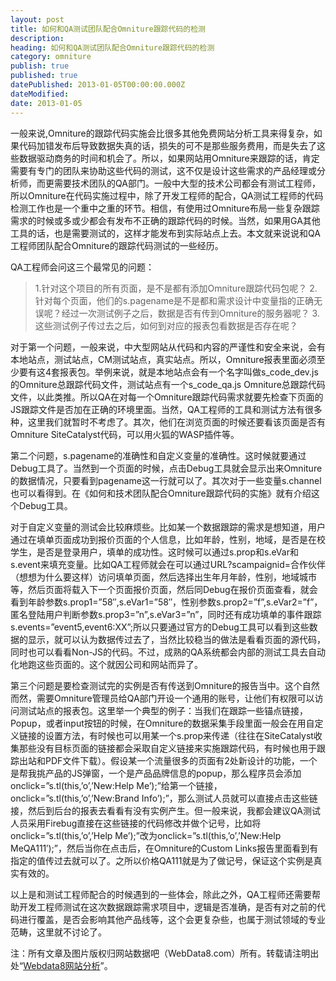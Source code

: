 ```yaml
---
layout: post
title: 如何和QA测试团队配合Omniture跟踪代码的检测
description:
heading: 如何和QA测试团队配合Omniture跟踪代码的检测
category: omniture
publish: true
published: true
datePublished: 2013-01-05T00:00:00.000Z
dateModified:
date: 2013-01-05
---
```


一般来说,Omniture的跟踪代码实施会比很多其他免费网站分析工具来得复杂，如果代码加错发布后导致数据失真的话，损失的可不是那些服务费用，而是失去了这些数据驱动商务的时间和机会了。所以，如果网站用Omniture来跟踪的话，肯定需要有专门的团队来协助这些代码的测试，这不仅是设计这些需求的产品经理或分析师，而更需要技术团队的QA部门。一般中大型的技术公司都会有测试工程师，所以Omniture在代码实施过程中，除了开发工程师的配合，QA测试工程师的代码检测工作也是一个重中之重的环节。相信，有使用过Omniture布局一些复杂跟踪需求的时候或多或少都会有发布不正确的跟踪代码的时候。当然，如果用GA其他工具的话，也是需要测试的，这样才能发布到实际站点上去。本文就来说说和QA工程师团队配合Omniture的跟踪代码测试的一些经历。

QA工程师会问这三个最常见的问题：

>1.针对这个项目的所有页面，是不是都有添加Omniture跟踪代码包呢？
2.针对每个页面，他们的s.pagename是不是都和需求设计中变量指的正确无误呢？经过一次测试例子之后，数据是否有传到Omniture的服务器呢？
3.这些测试例子传过去之后，如何到对应的报表包看数据是否存在呢？

对于第一个问题，一般来说，中大型网站从代码和内容的严谨性和安全来说，会有本地站点，测试站点，CM测试站点，真实站点。所以，Omniture报表里面必须至少要有这4套报表包。举例来说，就是本地站点会有一个名字叫做s_code_dev.js 的Omniture总跟踪代码文件，测试站点有一个s_code_qa.js Omniture总跟踪代码文件，以此类推。所以QA在对每一个Omniture跟踪代码需求就要先检查下页面的JS跟踪文件是否加在正确的环境里面。当然，QA工程师的工具和测试方法有很多种，这里我们就暂时不考虑了。其次，他们在浏览页面的时候还要看该页面是否有Omniture SiteCatalyst代码，可以用火狐的WASP插件等。

第二个问题，s.pagename的准确性和自定义变量的准确性。这时候就要通过Debug工具了。当然到一个页面的时候，点击Debug工具就会显示出来Omniture的数据情况，只要看到pagename这一行就可以了。其次对于一些变量s.channel也可以看得到。在《如何和技术团队配合Omniture跟踪代码的实施》就有介绍这个Debug工具。

对于自定义变量的测试会比较麻烦些。比如某一个数据跟踪的需求是想知道，用户通过在填单页面成功到报价页面的个人信息，比如年龄，性别，地域，是否是在校学生，是否是登录用户，填单的成功性。这时候可以通过s.prop和s.eVar和s.event来填充变量。比如QA工程师就会在可以通过URL?scampaignid=合作伙伴（想想为什么要这样）访问填单页面，然后选择出生年月年龄，性别，地域城市等，然后页面将载入下一个页面报价页面，然后同Debug在报价页面查看，就会看到年龄参数s.prop1=”58″,s.eVar1=”58″，性别参数s.prop2=”f”,s.eVar2=”f”，匿名登陆用户判断参数s.prop3=”n”,s.eVar3=”n”，同时还有成功填单的事件跟踪s.events=”event5,event6:XX”;所以只要通过官方的Debug工具可以看到这些数据的显示，就可以认为数据传过去了，当然比较稳当的做法是看看页面的源代码，同时也可以看看Non-JS的代码。不过，成熟的QA系统都会内部的测试工具去自动化地跑这些页面的。这个就因公司和网站而异了。

第三个问题是要检查测试完的实例是否有传送到Omniture的报告当中。这个自然而然，需要Omniture管理员给QA部门开设一个通用的账号，让他们有权限可以访问测试站点的报表包。这里举一个典型的例子：当我们在跟踪一些锚点链接，Popup，或者input按钮的时候，在Omniture的数据采集手段里面一般会在用自定义链接的设置方法，有时候也可以用某一个s.prop来传递（往往在SiteCatalyst收集那些没有目标页面的链接都会采取自定义链接来实施跟踪代码，有时候也用于跟踪出站和PDF文件下载）。假设某一个流量很多的页面有2处新设计的功能，一个是帮我挑产品的JS弹窗，一个是产品品牌信息的popup，那么程序员会添加onclick=”s.tl(this,’o’,’New:Help Me’);”给第一个链接，onclick=”s.tl(this,’o’,’New:Brand Info’);”，那么测试人员就可以直接点击这些链接，然后到后台的报表去看看有没有实例产生。但一般来说，我都会建议QA测试人员采用Firebug直接在这些链接的代码修改并做个记号，比如将onclick=”s.tl(this,’o’,’Help Me’);”改为onclick=”s.tl(this,’o’,’New:Help MeQA111′);”，然后当你在点击后，在Omniture的Custom Links报告里面看到有指定的值传过去就可以了。之所以价格QA111就是为了做记号，保证这个实例是真实有效的。

<amp-img src="/assets/img/post/qa.png" width="706" height="160"></amp-img>

以上是和测试工程师配合的时候遇到的一些体会，除此之外，QA工程师还需要帮助开发工程师测试在这次数据跟踪需求项目中，逻辑是否准确，是否有对之前的代码进行覆盖，是否会影响其他产品线等，这个会更复杂些，也属于测试领域的专业范畴，这里就不讨论了。

注：所有文章及图片版权归网站数据吧（WebData8.com）所有。转载请注明出处“<a href="/">Webdata8网站分析</a>”。
